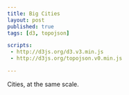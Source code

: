 ```yaml
---
title: Big Cities
layout: post
published: true
tags: [d3, topojson]

scripts:
 - http://d3js.org/d3.v3.min.js
 - http://d3js.org/topojson.v0.min.js

---
```


Cities, at the same scale.

<div id="cities"> </div>

<script type="text/javascript">
var url = "/visible-data/data/gis/cities/cities.json"
  , margin = {top: 0, right: 0, bottom: 0, left: 0};

var projection = d3.geo.albers()
    .scale(50);

var path = d3.geo.path()
    .projection(projection);

var dc = d3.select('#cities').append('svg');

d3.json(url, function(cities) {
    window.cities = cities;

    dc.append('path')
        .datum(topojson.object(cities, cities.objects.DC).geometries)
        .attr('d', path);

});

</script>